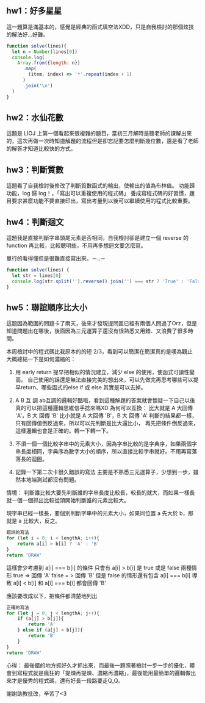 ## hw1：好多星星
這一題算是滿基本的，感覺是經典的函式填空法XDD，只是自我檢討的那個炫技的解法好...好難。

```javascript
function solve(lines){
  let n = Number(lines[0])
  console.log(
    Array.from({length: n})
      .map(
        (item, index) => '*'.repeat(index + 1)
      )
      .join('\n')
  )
}
```

## hw2：水仙花數
這題是 LIOJ 上第一個看起來很複雜的題目，當初三月解時是聽老師的課解出來的，這次再做一次時知道解題的流程但是卻忘記要怎麼判斷幾位數，還是看了老師的解答才知道比較快的方式。

## hw3：判斷質數
這題看了自我檢討後修改了判斷質數函式的輸出，使輸出的值為布林值。
功能歸功能，log 歸 log！，「寫出可以重複使用的程式碼」
養成寫程式碼的好習慣，題目要求甚麼功能不要直接印出，寫出考量到以後可以繼續使用的程式比較重要。

## hw4：判斷迴文

這題我是直接判斷字串頭尾元素是否相同，自我檢討卻是建立一個 reverse 的 function 再比較，比較聰明些，不用再多想迴文要怎麼寫。

單行的看得懂但是很難直接寫出來。－..－
```javascript
function solve(lines) {
  let str = lines[0]
  console.log(str.split('').reverse().join('') === str ? 'True' : 'False')
}
```

## hw5：聯誼順序比大小

這題因為範圍的問題卡了兩天，後來才發現提問區已經有兩個人問過了Orz，但是知道問題出在哪後，後面因為三元運算子還沒有很熟悉又用錯、又浪費了很多時間。

本周檢討中的程式碼比我原本的的短 2/3，看到可以簡潔在簡潔真的是嘆為觀止
大概總結一下是如何濃縮的：
1. 用 early return 提早把相似的情況建立，減少 else 的使用，使函式可讀性變高。
自己使用的話還是無法直接完美的想出來，可以先做完再思考哪些可以提早return、哪些函式的else if 或 else 其實是可以去掉。

2. A B 互 調 
ab互調的邏輯好酷哦，看到這種解題的答案就會懷疑一下自己以後真的可以把這種邏輯思維信手捻來嗎XD 
為何可以互換：
比大就是 A 大回傳 'A'，B 大 回傳 'B'
比小就是 A 大回傳 'B'，B 大 回傳 'A'
判斷的結果都一樣，只有回傳值倒反過來，所以可以先判斷是比大還比小，
再先把條件倒反過來，這樣邏輯也會是正確的。轉一下轉一下。

3. 不須一個一個比較字串中的元素大小，因為字串比較的是字典序，如果兩個字串長度相同，字典序為數字大小的順序，所以直接比較字串就好。不用再寫落落長的迴圈。


4. 記錄一下第二次卡很久錯誤的寫法
主要是不熟悉三元運算子，少想到一步，雖然本地端測試都沒有問題。

情境：
判斷誰比較大要先判斷誰的字串長度比較長，較長的就大，而如果一樣長就一個一個抓出比較從頭開始判斷誰的元素比較大。

現字串已經一樣長，要個別判斷字串中的元素大小，如果同位置 a 先大於 b，那就是 a 比較大，反之。
```javascript
錯誤的寫法
for (let i = 0; i < lengthA; i++){
	return a[i] > b[i] ? 'A' : 'B'
}
return 'DRAW'
```
這樣會少考慮到 a[i] === b[i] 的條件
只會有 
a[i] > b[i] 是 true 或是 false 兩種情形
true => 回傳 'A'
false = > 回傳 'B'
但是 false 的情形還有包含 a[i] === b[i]
導致 a[i] < b[i] 和 a[i] === b[i] 都會回傳 'B'

應該要改成以下，把條件都清楚地列出
```javascript
正確的寫法
for (let j = 0; j < lengthA; j++){
	if (a[j] > b[j]){
		return 'A'
	} else if (a[j] < b[j]){
		return 'B'
	}
}
return 'DRAW'
```

心得：
最後錯的地方抓好久才抓出來，而最後一題照著檢討一步一步的優化，體會到寫程式就是瘋狂的「提煉再提煉、濃縮再濃縮」，最後能用最簡單的邏輯做出來才是優秀的程式碼，還有好長一段路要走Q_Q。

謝謝助教批改，辛苦了<3